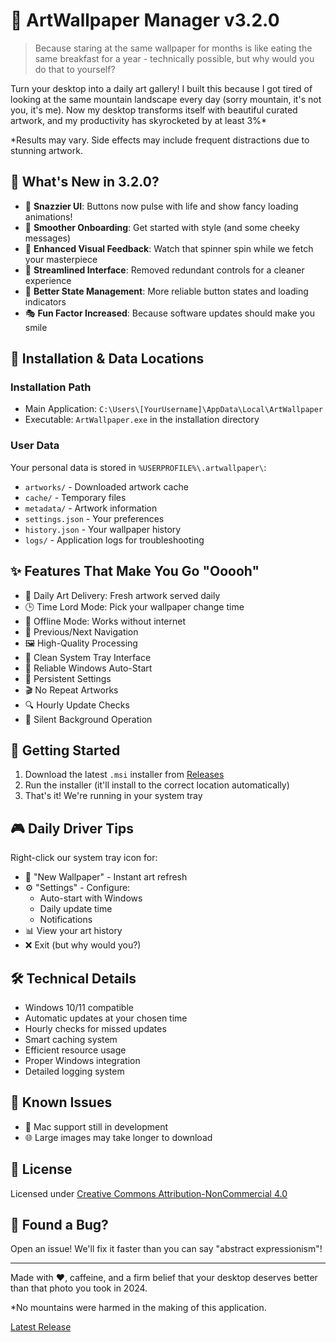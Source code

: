 # 🎨 ArtWallpaper Manager v3.2.0

> Because staring at the same wallpaper for months is like eating the same breakfast for a year - technically possible, but why would you do that to yourself?

Turn your desktop into a daily art gallery! I built this because I got tired of looking at the same mountain landscape every day (sorry mountain, it's not you, it's me). Now my desktop transforms itself with beautiful curated artwork, and my productivity has skyrocketed by at least 3%* 

*Results may vary. Side effects may include frequent distractions due to stunning artwork.

## 🌟 What's New in 3.2.0?

- 🎯 **Snazzier UI**: Buttons now pulse with life and show fancy loading animations!
- 🚀 **Smoother Onboarding**: Get started with style (and some cheeky messages)
- 🎨 **Enhanced Visual Feedback**: Watch that spinner spin while we fetch your masterpiece
- 🔄 **Streamlined Interface**: Removed redundant controls for a cleaner experience
- 🌈 **Better State Management**: More reliable button states and loading indicators
- 🎭 **Fun Factor Increased**: Because software updates should make you smile

## 📁 Installation & Data Locations

### Installation Path
- Main Application: `C:\Users\[YourUsername]\AppData\Local\ArtWallpaper`
- Executable: `ArtWallpaper.exe` in the installation directory

### User Data
Your personal data is stored in `%USERPROFILE%\.artwallpaper\`:
- `artworks/` - Downloaded artwork cache
- `cache/` - Temporary files
- `metadata/` - Artwork information
- `settings.json` - Your preferences
- `history.json` - Your wallpaper history
- `logs/` - Application logs for troubleshooting

## ✨ Features That Make You Go "Ooooh"

- 🎨 Daily Art Delivery: Fresh artwork served daily
- 🕒 Time Lord Mode: Pick your wallpaper change time
- 💾 Offline Mode: Works without internet
- 🔄 Previous/Next Navigation
- 🖼️ High-Quality Processing
- 🎯 Clean System Tray Interface
- 🚀 Reliable Windows Auto-Start
- 📝 Persistent Settings
- 🎬 No Repeat Artworks
- 🔍 Hourly Update Checks
- 🌙 Silent Background Operation

## 🚀 Getting Started

1. Download the latest `.msi` installer from [Releases](https://github.com/Princeyyyy/art-wallpaper/releases)
2. Run the installer (it'll install to the correct location automatically)
3. That's it! We're running in your system tray

## 🎮 Daily Driver Tips

Right-click our system tray icon for:
- 🎨 "New Wallpaper" - Instant art refresh
- ⚙️ "Settings" - Configure:
  - Auto-start with Windows
  - Daily update time
  - Notifications
- 📊 View your art history
- ❌ Exit (but why would you?)

## 🛠️ Technical Details

- Windows 10/11 compatible
- Automatic updates at your chosen time
- Hourly checks for missed updates
- Smart caching system
- Efficient resource usage
- Proper Windows integration
- Detailed logging system

## 🐛 Known Issues

- 🍎 Mac support still in development
- 🌐 Large images may take longer to download

## 📜 License

Licensed under [Creative Commons Attribution-NonCommercial 4.0](http://creativecommons.org/licenses/by-nc/4.0/)

## 🐛 Found a Bug?

Open an issue! We'll fix it faster than you can say "abstract expressionism"!

---

Made with ❤️, caffeine, and a firm belief that your desktop deserves better than that photo you took in 2024.

*No mountains were harmed in the making of this application.

[Latest Release](https://github.com/Princeyyyy/art-wallpaper/releases/tag/3.2.0)
